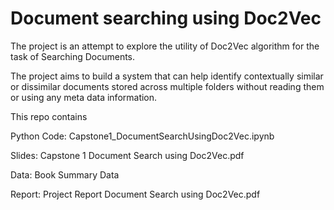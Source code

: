 # Document searching using Doc2Vec

The project is an attempt to explore the utility of Doc2Vec algorithm for the task of Searching Documents. 

The project aims to build a system that can help identify contextually similar or dissimilar documents stored across multiple folders without 
reading them or using any meta data information. 

This repo contains 

Python Code: Capstone1_DocumentSearchUsingDoc2Vec.ipynb

Slides: Capstone 1 Document Search using Doc2Vec.pdf

Data: Book Summary Data

Report: Project Report Document Search using Doc2Vec.pdf
